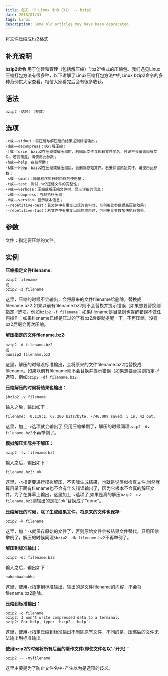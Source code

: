 ```yaml
---
title: 每天一个 Linux 命令（31） -- bzip2
date: 2018/01/31
tags: Linux
description: Some old articles may have been deprecated.
---
```


将文件压缩成bz2格式

## 补充说明

**bzip2命令** 用于创建和管理（包括解压缩）“.bz2”格式的压缩包。我们遇见Linux压缩打包方法有很多种，以下讲解了Linux压缩打包方法中的Linux bzip2命令的多种范例供大家查看，相信大家看完后会有很多收获。

## 语法

``` plain
bzip2 (选项) (参数)
```
## 选项

``` plain
-c或——stdout：将压缩与解压缩的结果送到标准输出；
-d或——decompress：执行解压缩；
-f或-force：bzip2在压缩或解压缩时，若输出文件与现有文件同名，预设不会覆盖现有文件。若要覆盖。请使用此参数；
-h或——help：在线帮助；
-k或——keep：bzip2在压缩或解压缩后，会删除原始文件。若要保留原始文件，请使用此参数；
-s或——small：降低程序执行时内存的使用量；
-t或——test：测试.bz2压缩文件的完整性；
-v或——verbose：压缩或解压缩文件时，显示详细的信息；
-z或——compress：强制执行压缩；
-V或——version：显示版本信息；
--repetitive-best：若文件中有重复出现的资料时，可利用此参数提高压缩效果；
--repetitive-fast：若文件中有重复出现的资料时，可利用此参数加快执行效果。
```
## 参数

文件：指定要压缩的文件。

## 实例

 **压缩指定文件filename:**

``` plain
bzip2 filename
或
bzip2 -z filename
```
这里，压缩的时候不会输出，会将原来的文件filename给删除，替换成filename.bz2.如果以前有filename.bz2则不会替换并提示错误（如果想要替换则指定-f选项，例如`bzip2 -f filename`；如果filename是目录则也提醒错误不做任何操作；如果filename已经是压过的了有bz2后缀就提醒一下，不再压缩，没有bz2后缀会再次压缩。

 **解压指定的文件filename.bz2:**

``` plain
bzip2 -d filename.bz2
或
bunzip2 filename.bz2
```
这里，解压的时候没标准输出，会将原来的文件filename.bz2给替换成filename。如果以前有filename则不会替换并提示错误（如果想要替换则指定`-f`选项，例如`bzip2 -df filename.bz2`。

 **压缩解压的时候将结果也输出：**

``` plain
$bzip2 -v filename
```
输入之后，输出如下：

``` plain
filename:  0.119:1, 67.200 bits/byte, -740.00% saved, 5 in, 42 out.
```
这里，加上`-v`选项就会输出了,只用压缩举例了，解压的时候同理`bzip2 -dv filename.bz2`不再举例了。

 **模拟解压实际并不解压：**

``` plain
bzip2 -tv filename.bz2
```
输入之后，输出如下：

``` plain
filename.bz2: ok
```
这里，`-t`指定要进行模拟解压，不实际生成结果，也就是说类似检查文件,当然就算目录下面有filename也不会有什么错误输出了，因为它根本不会真的解压文件。为了在屏幕上输出，这里加上`-v`选项了,如果是真的解压`bzip2 -dv filename.bz2`则输出的是把”ok”替换成了”done”。

 **压缩解压的时候，除了生成结果文件，将原来的文件也保存:**

``` plain
bzip2 -k filename
```
这里，加上`-k`就保存原始的文件了，否则原始文件会被结果文件替代。只用压缩举例了，解压的时候同理`$bzip2 -dk filename.bz2`不再举例了。

 **解压到标准输出：**

``` plain
bzip2 -dc filename.bz2
```
输入之后，输出如下：

``` plain
hahahhaahahha
```
这里，使用`-c`指定到标准输出，输出的是文件filename的内容，不会将filename.bz2删除。

 **压缩到标准输出：**

``` plain
bzip2 -c filename
bzip2: I won't write compressed data to a terminal.
bzip2: For help, type: `bzip2 --help'.
```
这里，使用`-c`指定压缩到标准输出不删除原有文件，不同的是，压缩后的文件无法输出到标准输出。

 **使用bzip2的时候将所有后面的看作文件(即使文件名以’-‘开头)：**

``` plain
bzip2 -- -myfilename
```
这里主要是为了防止文件名中`-`产生以为是选项的歧义。
